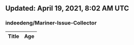 ## Updated: April 19, 2021, 8:02 AM UTC


### indeedeng/Mariner-Issue-Collector
|**Title**|**Age**|
|:----|:----|